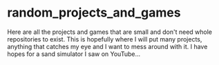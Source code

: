 # random_projects_and_games
Here are all the projects and games that are small and don't need whole repositories to exist.
This is hopefully where I will put many projects, anything that catches my eye and I want to mess around with it.
I have hopes for a sand simulator I saw on YouTube...
